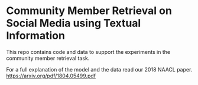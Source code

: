 # Community Member Retrieval on Social Media using Textual Information

This repo contains code and data to support the experiments in the community member retrieval task.

For a full explanation of the model and the data read our 2018 NAACL paper. https://arxiv.org/pdf/1804.05499.pdf
